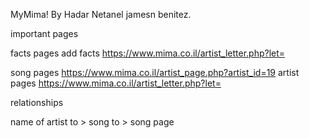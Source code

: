 MyMima!
By Hadar Netanel jamesn benitez.

important pages 

facts pages 
add facts
https://www.mima.co.il/artist_letter.php?let=

song pages
https://www.mima.co.il/artist_page.php?artist_id=19
artist pages
https://www.mima.co.il/artist_letter.php?let=

relationships 

name of artist to > song to > song page


